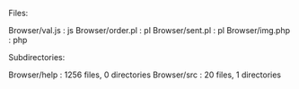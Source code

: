Files:

Browser/val.js : js
Browser/order.pl : pl
Browser/sent.pl : pl
Browser/img.php : php

Subdirectories:

Browser/help : 1256 files, 0 directories
Browser/src : 20 files, 1 directories
